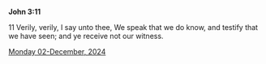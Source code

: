 **John 3:11**

11 Verily, verily, I say unto thee, We speak that we do know, and testify that we have seen; and ye receive not our witness.

[Monday 02-December, 2024](https://getbible.life/kjv/John/3/11)
